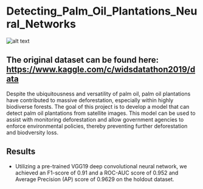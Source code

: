 # Detecting_Palm_Oil_Plantations_Neural_Networks

![alt text](https://assets.wwf.org.au/image/upload/f_auto/q_auto/v1675816625/img_aerial_view_palm_oil_plantation_sabah_borneo.jpg)

## The original dataset can be found here: https://www.kaggle.com/c/widsdatathon2019/data
Despite the ubiquitousness and versatility of palm oil, palm oil plantations have contributed to massive deforestation, especially within highly biodiverse forests. The goal of this project is to develop a model that can detect palm oil plantations from satellite images. This model can be used to assist with monitoring deforestation and allow government agencies to enforce environmental policies, thereby preventing further deforestation and biodversity loss.

## Results
- Utilizing a pre-trained VGG19 deep convolutional neural network, we achieved an F1-score of 0.91 and a ROC-AUC score of 0.952 and Average Precision (AP) score of 0.9629 on the holdout dataset.
